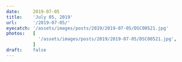 ```yaml
---
date:     2019-07-05
title:    'July 05, 2019'
url:      '/2019-07-05/'
eyecatch: '/assets/images/posts/2019/2019-07-05/DSC00521.jpg'
photos:   [
            '/assets/images/posts/2019/2019-07-05/DSC00521.jpg',
          ]
draft:    false
---
```

